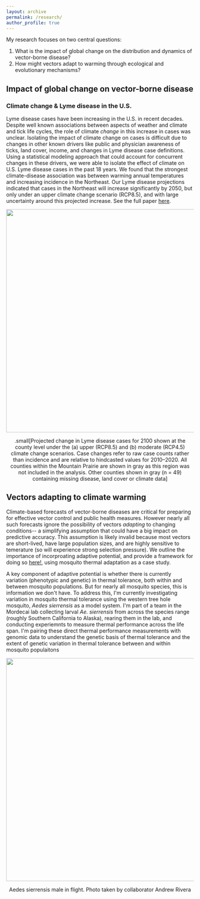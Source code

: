 ```yaml
---
layout: archive
permalink: /research/
author_profile: true
---
```


My research focuses on two central questions: 
1) What is the impact of global change on the distribution and dynamics of vector-borne disease?
2) How might vectors adapt to warming through ecological and evolutionary mechanisms?

## Impact of global change on vector-borne disease ##

### Climate change & Lyme disease in the U.S. ###

Lyme disease cases have been increasing in the U.S. in recent decades. Despite well known associations between aspects of weather and climate and tick life cycles, the role of climate *change* in this increase in cases was unclear. Isolating the impact of climate change on cases is difficult due to changes in other known drivers like public and physician awareness of ticks, land cover, income, and changes in Lyme disease case definitions.  Using a statistical modeling approach that could account for concurrent changes in these drivers, we were able to isolate the effect of climate on U.S. Lyme disease cases in the past 18 years. We found that the strongest climate-disease association was between warming annual temperatures and increasing incidence in the Northeast. Our Lyme disease projections indicated that cases in the Northeast will increase significantly by 2050, but only under an upper climate change scenario (RCP8.5), and with large uncertainty around this projected increase. See the full paper [here](https://onlinelibrary.wiley.com/doi/full/10.1111/gcb.15435).

<p align="center">
  <img width="600"
    src="http://lcouper.github.io/assets/Couper_GCB_Figure3.jpg">
  </p>    
<p align="center"> 
.small[Projected change in Lyme disease cases for 2100 shown at the county level under the (a) upper (RCP8.5) and (b) moderate (RCP4.5) climate change scenarios. Case changes refer to raw case counts rather than incidence and are relative to hindcasted values for 2010–2020. All counties within the Mountain Prairie are shown in gray as this region was not included in the analysis. Other counties shown in gray (n = 49) containing missing disease, land cover or climate data]
 </p>  




## Vectors adapting to climate warming ##

Climate-based forecasts of vector-borne diseases are critical for preparing for effective vector control and public health measures. However nearly all such forecasts ignore the possibility of vectors *adapting* to changing conditions-- a simplifying assumption that could have a big impact on predictive accuracy. This assumption is likely invalid because most vectors are short-lived, have large population sizes, and are highly sensitive to temerature (so will experience strong selection pressure). We outline the importance of incorproating adaptive potential, and provide a framework for doing so [here!](https://elifesciences.org/articles/69630), using mosquito thermal adaptation as a case study.

A key component of adaptive potential is whether there is currently variation (phenotypic and genetic) in thermal tolerance, both within and between mosquito populations. But for nearly all mosquito species, this is information we don't have. To address this, I'm currently investigating variation in mosquito thermal tolerance using the western tree hole mosquito, *Aedes sierrensis* as a model system. I'm part of a team in the Mordecai lab collecting larval *Ae. sierrensis* from across the species range (roughly Southern California to Alaska), rearing them in the lab, and conducting experiemnts to measure thermal performance across the life span. I'm pairing these direct thermal performance measurements with genomic data to understand the genetic basis of thermal tolerance and the extent of genetic variation in thermal tolerance between and within mosquito populaitons

<p align="center">
  <img width="600"
    src="http://lcouper.github.io/assets/MaleinFlight.jpg">
  </p>    
<p align="center"> 
  Aedes sierrensis male in flight. Photo taken by collaborator Andrew Rivera  </p>  







